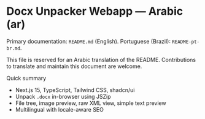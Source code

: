 # Docx Unpacker Webapp — Arabic (ar)

Primary documentation: `README.md` (English). Portuguese (Brazil): `README-pt-br.md`.

This file is reserved for an Arabic translation of the README. Contributions to translate and maintain this document are welcome.

Quick summary
- Next.js 15, TypeScript, Tailwind CSS, shadcn/ui
- Unpack `.docx` in-browser using JSZip
- File tree, image preview, raw XML view, simple text preview
- Multilingual with locale-aware SEO